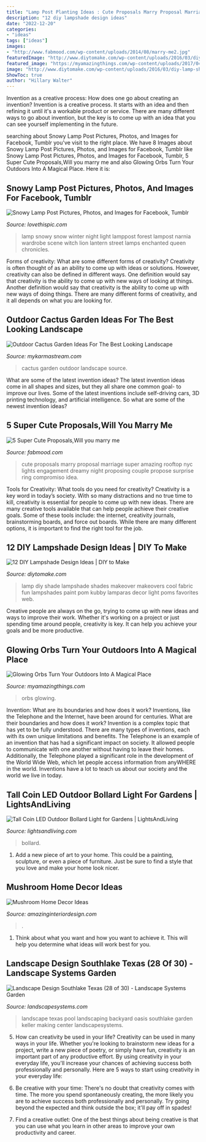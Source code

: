 ```yaml
---
title: "Lamp Post Planting Ideas : Cute Proposals Marry Proposal Marriage Super Amazing Rooftop Nyc Lights Engagement Dreamy Night Proposing Couple Propose Surprise Ring Compromiso Idea"
description: "12 diy lampshade design ideas"
date: "2022-12-20"
categories:
- "ideas"
tags: ["ideas"]
images:
- "http://www.fabmood.com/wp-content/uploads/2014/08/marry-me2.jpg"
featuredImage: "http://www.diytomake.com/wp-content/uploads/2016/03/diy-lamp-shade-ideas.jpg"
featured_image: "https://myamazingthings.com/wp-content/uploads/2017/04/orbs.jpg"
image: "http://www.diytomake.com/wp-content/uploads/2016/03/diy-lamp-shade-ideas.jpg"
ShowToc: true
author: "Hillary Walter"
---
```



Invention as a creative process: How does one go about creating an invention?
Invention is a creative process. It starts with an idea and then refining it until it's a workable product or service. There are many different ways to go about invention, but the key is to come up with an idea that you can see yourself implementing in the future.

	

		
searching about Snowy Lamp Post Pictures, Photos, and Images for Facebook, Tumblr you've visit to the right place. We have 8 Images about Snowy Lamp Post Pictures, Photos, and Images for Facebook, Tumblr like Snowy Lamp Post Pictures, Photos, and Images for Facebook, Tumblr, 5 Super Cute Proposals,Will you marry me and also Glowing Orbs Turn Your Outdoors Into A Magical Place. Here it is:
		
    
## Snowy Lamp Post Pictures, Photos, And Images For Facebook, Tumblr

<img loading=lazy src="http://www.lovethispic.com/uploaded_images/46091-Snowy-Lamp-Post.jpg" onerror="this.onerror=null;this.src='https://tse2.mm.bing.net/th?id=OIP.W8LTMPFTZE_-qbbs11r7agHaLG&amp;pid=15.1';" alt="Snowy Lamp Post Pictures, Photos, and Images for Facebook, Tumblr">

_Source: lovethispic.com_

>lamp snowy snow winter night light lamppost forest lampost narnia wardrobe scene witch lion lantern street lamps enchanted queen chronicles. 

	

Forms of creativity: What are some different forms of creativity?
Creativity is often thought of as an ability to come up with ideas or solutions. However, creativity can also be defined in different ways. One definition would say that creativity is the ability to come up with new ways of looking at things. Another definition would say that creativity is the ability to come up with new ways of doing things. There are many different forms of creativity, and it all depends on what you are looking for.

    
## Outdoor Cactus Garden Ideas For The Best Looking Landscape

<img loading=lazy src="https://mykarmastream.com/wp-content/uploads/2017/08/cactus-garden-11.jpeg" onerror="this.onerror=null;this.src='https://tse3.mm.bing.net/th?id=OIP.wqI5PZVZh2_QphFY9KIyegHaLH&amp;pid=15.1';" alt="Outdoor Cactus Garden Ideas For The Best Looking Landscape">

_Source: mykarmastream.com_

>cactus garden outdoor landscape source. 

	

What are some of the latest invention ideas?
The latest invention ideas come in all shapes and sizes, but they all share one common goal- to improve our lives. Some of the latest inventions include self-driving cars, 3D printing technology, and artificial intelligence. So what are some of the newest invention ideas?

    
## 5 Super Cute Proposals,Will You Marry Me

<img loading=lazy src="http://www.fabmood.com/wp-content/uploads/2014/08/marry-me2.jpg" onerror="this.onerror=null;this.src='https://tse4.mm.bing.net/th?id=OIP.wVe0Gm_JoHH8jEVhA8fzRwHaLH&amp;pid=15.1';" alt="5 Super Cute Proposals,Will you marry me">

_Source: fabmood.com_

>cute proposals marry proposal marriage super amazing rooftop nyc lights engagement dreamy night proposing couple propose surprise ring compromiso idea. 

	

Tools for Creativity: What tools do you need for creativity?
Creativity is a key word in today’s society. With so many distractions and no true time to kill, creativity is essential for people to come up with new ideas. There are many creative tools available that can help people achieve their creative goals. Some of these tools include: the internet, creativity journals, brainstorming boards, and force out boards. While there are many different options, it is important to find the right tool for the job.

    
## 12 DIY Lampshade Design Ideas | DIY To Make

<img loading=lazy src="http://www.diytomake.com/wp-content/uploads/2016/03/diy-lamp-shade-ideas.jpg" onerror="this.onerror=null;this.src='https://tse1.mm.bing.net/th?id=OIP.WcLglwLzuAizSt-fP3DmqAHaHa&amp;pid=15.1';" alt="12 DIY Lampshade Design Ideas | DIY to Make">

_Source: diytomake.com_

>lamp diy shade lampshade shades makeover makeovers cool fabric fun lampshades paint pom kubby lamparas decor light poms favorites web. 

	

Creative people are always on the go, trying to come up with new ideas and ways to improve their work. Whether it's working on a project or just spending time around people, creativity is key. It can help you achieve your goals and be more productive.

    
## Glowing Orbs Turn Your Outdoors Into A Magical Place

<img loading=lazy src="https://myamazingthings.com/wp-content/uploads/2017/04/orbs.jpg" onerror="this.onerror=null;this.src='https://tse4.mm.bing.net/th?id=OIP.VoJqR7EJgiOhUNY-s_aJoQHaLI&amp;pid=15.1';" alt="Glowing Orbs Turn Your Outdoors Into A Magical Place">

_Source: myamazingthings.com_

>orbs glowing. 

	

Invention: What are its boundaries and how does it work?
Inventions, like the Telephone and the Internet, have been around for centuries. What are their boundaries and how does it work? Invention is a complex topic that has yet to be fully understood. There are many types of inventions, each with its own unique limitations and benefits. The Telephone is an example of an invention that has had a significant impact on society. It allowed people to communicate with one another without having to leave their homes. Additionally, the Telephone played a significant role in the development of the World Wide Web, which let people access information from anyWHERE in the world. Inventions have a lot to teach us about our society and the world we live in today.

    
## Tall Coin LED Outdoor Bollard Light For Gardens | LightsAndLiving

<img loading=lazy src="http://cdn.shopify.com/s/files/1/2802/5332/products/Tall-Coin-LED-Outdoor-Bollard-Light-India_1200x1200.jpg?v=1597918915" onerror="this.onerror=null;this.src='https://tse2.mm.bing.net/th?id=OIP.4nXg5ic4tNJl2CcEvr5pKgHaHa&amp;pid=15.1';" alt="Tall Coin LED Outdoor Bollard Light for Gardens | LightsAndLiving">

_Source: lightsandliving.com_

>bollard. 

	

1. Add a new piece of art to your home. This could be a painting, sculpture, or even a piece of furniture. Just be sure to find a style that you love and make your home look nicer.

    
## Mushroom Home Decor Ideas

<img loading=lazy src="http://www.amazinginteriordesign.com/wp-content/uploads/2020/11/fi-1.jpg" onerror="this.onerror=null;this.src='https://tse2.mm.bing.net/th?id=OIP.wnhDGfUy2df_5rXl3m7yHAHaFx&amp;pid=15.1';" alt="Mushroom Home Decor Ideas">

_Source: amazinginteriordesign.com_

>. 

	

1. Think about what you want and how you want to achieve it. This will help you determine what ideas will work best for you. 

    
## Landscape Design Southlake Texas (28 Of 30) - Landscape Systems Garden

<img loading=lazy src="https://landscapesystems.com/wp-content/uploads/2018/08/Landscape-Design-Southlake-Texas-28-of-30.jpg" onerror="this.onerror=null;this.src='https://tse1.mm.bing.net/th?id=OIP.KKgm0J3-xlA7zpW5cgwfAQHaE7&amp;pid=15.1';" alt="Landscape Design Southlake Texas (28 of 30) - Landscape Systems Garden">

_Source: landscapesystems.com_

>landscape texas pool landscaping backyard oasis southlake garden keller making center landscapesystems. 

	

5. How can creativity be used in your life?
Creativity can be used in many ways in your life. Whether you're looking to brainstorm new ideas for a project, write a new piece of poetry, or simply have fun, creativity is an important part of any productive effort. By using creativity in your everyday life, you'll increase your chances of achieving success both professionally and personally. Here are 5 ways to start using creativity in your everyday life:
1. Be creative with your time: There's no doubt that creativity comes with time. The more you spend spontaneously creating, the more likely you are to achieve success both professionally and personally. Try going beyond the expected and think outside the box; it'll pay off in spades!

2. Find a creative outlet: One of the best things about being creative is that you can use what you learn in other areas to improve your own productivity and career.

